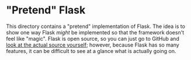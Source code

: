 # "Pretend" Flask

This directory contains a "pretend" implementation of Flask. The idea is to show one 
way Flask _might_ be implemented so that the framework doesn't feel like "magic".
Flask is open source, so you can just go to GitHub and 
[look at the actual source yourself](https://github.com/pallets/flask); however, 
because Flask has so many features, it can be difficult to see at a glance what is
actually going on.

